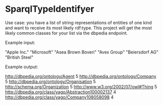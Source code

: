 SparqlTypeIdentifyer
====================

Use case: you have a list of string representations of entities of one kind and want to receive its most likely rdf:type.
This project will get the most likely common classes for your list via the dbpedia endpoint.

Example input:

"Apple Inc."
"Microsoft"
"Asea Brown Boveri"
"Avex Group"
"Beiersdorf AG"
"British Steel"


Example output:

http://dbpedia.org/ontology/Agent  5
http://dbpedia.org/ontology/Company  5
http://dbpedia.org/ontology/Organisation  5
http://schema.org/Organization  5
http://www.w3.org/2002/07/owl#Thing  5
http://dbpedia.org/class/yago/Abstraction100002137  4
http://dbpedia.org/class/yago/Company108058098  4
